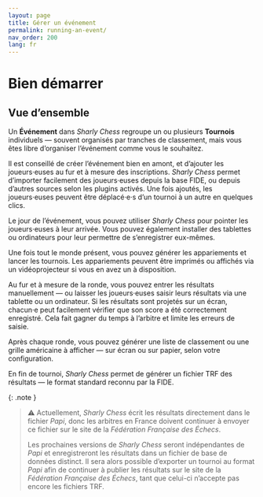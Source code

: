 ```yaml
---
layout: page
title: Gérer un événement
permalink: running-an-event/
nav_order: 200
lang: fr
---
```


# Bien démarrer

## Vue d’ensemble

Un **Événement** dans _Sharly Chess_ regroupe un ou plusieurs **Tournois** individuels — souvent organisés par tranches de classement, mais vous êtes libre d’organiser l’événement comme vous le souhaitez.

Il est conseillé de créer l’événement bien en amont, et d’ajouter les joueurs·euses au fur et à mesure des inscriptions. _Sharly Chess_ permet d’importer facilement des joueurs·euses depuis la base FIDE, ou depuis d’autres sources selon les plugins activés. Une fois ajoutés, les joueurs·euses peuvent être déplacé·e·s d’un tournoi à un autre en quelques clics.

Le jour de l’événement, vous pouvez utiliser _Sharly Chess_ pour pointer les joueurs·euses à leur arrivée. Vous pouvez également installer des tablettes ou ordinateurs pour leur permettre de s’enregistrer eux-mêmes.

Une fois tout le monde présent, vous pouvez générer les appariements et lancer les tournois. Les appariements peuvent être imprimés ou affichés via un vidéoprojecteur si vous en avez un à disposition.

Au fur et à mesure de la ronde, vous pouvez entrer les résultats manuellement — ou laisser les joueurs·euses saisir leurs résultats via une tablette ou un ordinateur. Si les résultats sont projetés sur un écran, chacun·e peut facilement vérifier que son score a été correctement enregistré. Cela fait gagner du temps à l’arbitre et limite les erreurs de saisie.

Après chaque ronde, vous pouvez générer une liste de classement ou une grille américaine à afficher — sur écran ou sur papier, selon votre configuration.

En fin de tournoi, _Sharly Chess_ permet de générer un fichier TRF des résultats — le format standard reconnu par la FIDE.

{: .note }
> ⚠︎ Actuellement, _Sharly Chess_ écrit les résultats directement dans le fichier _Papi_, donc les arbitres en France doivent continuer à envoyer ce fichier sur le site de la _Fédération Française des Échecs_.
>
> Les prochaines versions de _Sharly Chess_ seront indépendantes de _Papi_ et enregistreront les résultats dans un fichier de base de données distinct. Il sera alors possible d’exporter un tournoi au format _Papi_ afin de continuer à publier les résultats sur le site de la _Fédération Française des Échecs_, tant que celui-ci n’accepte pas encore les fichiers TRF.

